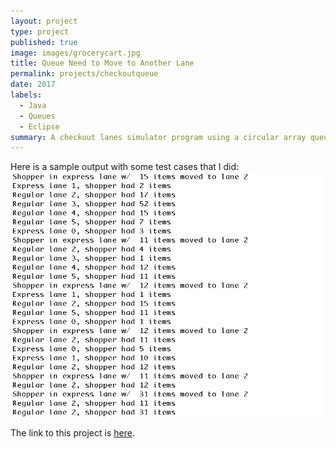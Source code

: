 ```yaml
---
layout: project
type: project
published: true
image: images/grocerycart.jpg
title: Queue Need to Move to Another Lane
permalink: projects/checkoutqueue
date: 2017
labels:
  - Java
  - Queues
  - Eclipse
summary: A checkout lanes simulator program using a circular array queue for ICS 211.
---
```


Here is a sample output with some test cases that I did:
<img src="../images/checkoutlanes.png" width="500">

The link to this project is [here](https://github.com/aprilbala/aprilbala.github.io/tree/master/projects/project-checkoutLanesQueue).
